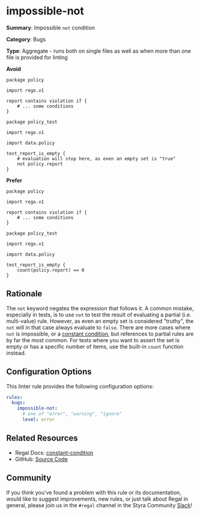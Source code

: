 # impossible-not

**Summary**: Impossible `not` condition

**Category**: Bugs

**Type**: Aggregate - runs both on single files as well as when more than one file is provided for linting

**Avoid**
```rego
package policy

import rego.v1

report contains violation if {
    # ... some conditions
}
```

```rego
package policy_test

import rego.v1

import data.policy

test_report_is_empty {
    # evaluation will stop here, as even an empty set is "true"
    not policy.report
}
```

**Prefer**
```rego
package policy

import rego.v1

report contains violation if {
    # ... some conditions
}
```

```rego
package policy_test

import rego.v1

import data.policy

test_report_is_empty {
    count(policy.report) == 0
}
```

## Rationale

The `not` keyword negates the expression that follows it. A common mistake, especially in tests, is to use `not`
to test the result of evaluating a partial (i.e. multi-value) rule. However, as even an empty set is considered
"truthy", the `not` will in that case always evaluate to `false`. There are more cases where `not` is impossible,
or a [constant condition](https://docs.styra.com/regal/rules/bugs/constant-condition), but references to partial
rules are by far the most common. For tests where you want to assert the set is empty or has a specific number of
items, use the built-in `count` function instead.

## Configuration Options

This linter rule provides the following configuration options:

```yaml
rules:
  bugs:
    impossible-not:
      # one of "error", "warning", "ignore"
      level: error
```

## Related Resources

- Regal Docs: [constant-condition](https://docs.styra.com/regal/rules/bugs/constant-condition)
- GitHub: [Source Code](https://github.com/StyraInc/regal/blob/main/bundle/regal/rules/bugs/impossible-not/impossible_not.rego)

## Community

If you think you've found a problem with this rule or its documentation, would like to suggest improvements, new rules,
or just talk about Regal in general, please join us in the `#regal` channel in the Styra Community
[Slack](https://communityinviter.com/apps/styracommunity/signup)!
